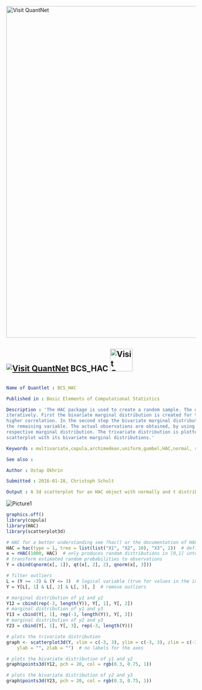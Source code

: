 
[<img src="https://github.com/QuantLet/Styleguide-and-FAQ/blob/master/pictures/banner.png" width="880" alt="Visit QuantNet">](http://quantlet.de/index.php?p=info)

## [<img src="https://github.com/QuantLet/Styleguide-and-Validation-procedure/blob/master/pictures/qloqo.png" alt="Visit QuantNet">](http://quantlet.de/) **BCS_HAC** [<img src="https://github.com/QuantLet/Styleguide-and-Validation-procedure/blob/master/pictures/QN2.png" width="60" alt="Visit QuantNet 2.0">](http://quantlet.de/d3/ia)

```yaml

Name of Quantlet : BCS_HAC

Published in : Basic Elements of Computational Statistics

Description : 'The HAC package is used to create a random sample. The distribution is created
iteratively. First the bivariate marginal distribution is created for the variables, which have a
higher correlation. In the second step the bivariate marginal distribution is stacked together with
the remaining variable. The actual observations are obtained, by using the quantile function of the
respective marginal distribution. The trivariate distribution is plotted in a three dimensional
scatterplot with its bivariate marginal distributions.'

Keywords : multivariate,copula,archimedean,uniform,gumbel,HAC,normal, student,distribution,pdf,cdf

See also :

Author : Ostap Okhrin

Submitted : 2016-01-28, Christoph Schult

Output : A 3d scatterplot for an HAC object with normally and t distributed margins.

```

![Picture1](BCS_HAC.png)


```r
graphics.off()
library(copula)
library(HAC)
library(scatterplot3d)

# HAC for a better understanding see ?hac() or the documentation of HAC
HAC = hac(type = 1, tree = list(list("X1", "X2", 10), "X3", 2))  # defines the structure of the object
x = rHAC(1000, HAC)  # only produces random distributions in [0,1] interval
# transform estimated random probabilities to observations
Y = cbind(qnorm(x[, 1]), qt(x[, 2], 2), qnorm(x[, 3]))

# filter outliers
L = (Y >= -3) & (Y <= 3)  # logical variable (true for values in the interval)
Y = Y[L[, 1] & L[, 2] & L[, 3], ]  # remove outliers

# marginal distribution of y1 and y2
Y12 = cbind(rep(-3, length(Y)), Y[, 1], Y[, 2])
# marginal distribution of y1 and y3
Y13 = cbind(Y[, 1], rep(-3, length(Y)), Y[, 3])
# marginal distribution of y2 and y3
Y23 = cbind(Y[, 1], Y[, 3], rep(-3, length(Y)))

# plots the trivariate distribution
graph <- scatterplot3d(Y, xlim = c(-3, 3), ylim = c(-3, 3), zlim = c(-3, 3), pch = 20, color = rgb(1, 0.1, 0.2), xlab = "", 
    ylab = "", zlab = "")  # no labels for the axes

# plots the bivariate distribution of y1 and y2
graph$points3d(Y12, pch = 20, col = rgb(0.3, 0.75, 1))

# plots the bivariate distribution of y2 and y3
graph$points3d(Y23, pch = 20, col = rgb(0.3, 0.75, 1))
```

